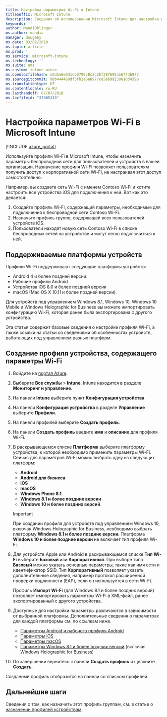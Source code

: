 ```yaml
---
title: Настройка параметров Wi-Fi в Intune
titleSuffix: Microsoft Intune
description: Сведения об использовании Microsoft Intune для настройки подключений Wi-Fi на управляемых устройствах.
keywords: ''
author: MandiOhlinger
ms.author: mandia
manager: dougeby
ms.date: 03/02/2018
ms.topic: article
ms.prod: ''
ms.service: microsoft-intune
ms.technology: ''
ms.suite: ems
ms.custom: intune-azure
ms.openlocfilehash: e2dba6e0d1c50790c8c2c2bf287695ab67fdb972
ms.sourcegitcommit: 98b444468df3fb2a6e8977ce5eb9d238610d4398
ms.translationtype: HT
ms.contentlocale: ru-RU
ms.lasthandoff: 07/07/2018
ms.locfileid: "37905339"
---
```

# <a name="how-to-configure-wi-fi-settings-in-microsoft-intune"></a>Настройка параметров Wi-Fi в Microsoft Intune

[!INCLUDE [azure_portal](./includes/azure_portal.md)]

Используйте профили Wi-Fi в Microsoft Intune, чтобы назначить параметры беспроводной сети для пользователей и устройств в вашей организации. Назначение профиля Wi-Fi позволяет пользователям получить доступ к корпоративной сети Wi-Fi, не настраивая этот доступ самостоятельно.

Например, вы создаете сеть Wi-Fi с именем Contoso Wi-Fi и хотите настроить все устройства iOS для подключения к ней. Вот как это делается:

1. Создайте профиль Wi-Fi, содержащий параметры, необходимые для подключения к беспроводной сети Contoso Wi-Fi.
2. Назначьте профиль группе, содержащей всех пользователей устройств iOS.
3. Пользователи находят новую сеть Contoso Wi-Fi в списке беспроводных сетей на устройстве и могут легко подключиться к ней.

## <a name="supported-device-platforms"></a>Поддерживаемые платформы устройств

Профили Wi-Fi поддерживают следующие платформы устройств:

- Android 4 и более поздней версии.
- Рабочие профили Android
- Устройства iOS 8.0 и более поздней версии
- macOS (Mac OS X 10.11 и более поздней версии).

Для устройств под управлением Windows 8.1, Windows 10, Windows 10 Mobile и Windows Holographic for Business вы можете импортировать конфигурацию Wi-Fi, которая ранее была экспортирована с другого устройства.

Эта статья содержит базовые сведения о настройке профиля Wi-Fi, а также ссылки на статьи со сведениями об особенностях устройств, работающих под управлением разных платформ.

## <a name="create-a-device-profile-containing-wi-fi-settings"></a>Создание профиля устройства, содержащего параметры Wi-Fi

1. Войдите на [портал Azure](https://portal.azure.com).
2. Выберите **Все службы** > **Intune**. Intune находится в разделе **Мониторинг и управление**.
3. На панели **Intune** выберите пункт **Конфигурация устройства**.
2. На панели **Конфигурация устройства** в разделе **Управление** выберите **Профили**.
3. На панели профилей выберите **Создать профиль**.
4. На панели **Создать профиль** введите **имя** и **описание** для профиля Wi-Fi.
5. В раскрывающемся списке **Платформа** выберите платформу устройства, к которой необходимо применить параметры Wi-Fi. Сейчас для параметров Wi-Fi можно выбрать одну из следующих платформ:
    - **Android**
    - **Android для бизнеса**
    - **iOS**
    - **macOS**
    - **Windows Phone 8.1**
    - **Windows 8.1 и более поздние версии**
    - **Windows 10 и более поздних версий**.

   > [!IMPORTANT]
   > При создании профиля для устройств под управлением Windows 10, включая Windows Holographic for Business, необходимо выбрать платформу **Windows 8.1 и более поздние версии**. Платформа **Windows 10 и более поздние версии** не включает тип профиля Wi-Fi. 

6. Для устройств Apple или Android в раскрывающемся списке **Тип Wi-Fi** выберите **Базовый** или **Корпоративный**. При выборе типа **Базовый** можно указать основные параметры, такие как имя сети и идентификатор SSID. Тип **Корпоративный** позволяет указать дополнительные сведения, например протокол расширенной проверки подлинности (EAP), если он используется в сети Wi-Fi. 

   Профиль **Импорт Wi-Fi** (для Windows 8.1 и более поздних версий) позволяет импортировать параметры Wi-Fi в XML-файл, ранее экспортированный с другого устройства.
1. Доступные для настройки параметры различаются в зависимости от выбранной платформы. Дополнительные сведения о параметрах для каждой платформы см. по ссылкам ниже.
    - [Параметры Android и рабочего профиля Android](wi-fi-settings-android.md)
    - [Параметры iOS](wi-fi-settings-ios.md)
    - [Параметры macOS](wi-fi-settings-macos.md)
    - [Параметры Windows 8.1 и более поздних версий](wi-fi-settings-import-windows-8-1.md) (включая Windows Holographic for Business)
1. По завершении вернитесь к панели **Создать профиль** и щелкните **Создать**.

Созданный профиль отобразится на панели со списком профилей.

## <a name="next-steps"></a>Дальнейшие шаги

Сведения о том, как назначить этот профиль группам, см. в статье о [назначении профилей устройствам](device-profile-assign.md).

